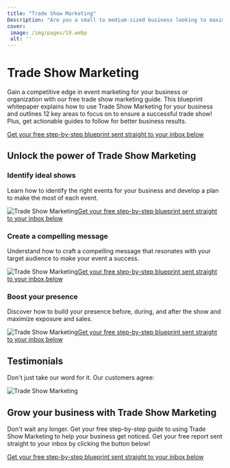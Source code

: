 ```yaml
---
title: "Trade Show Marketing"
Description: "Are you a small to medium-sized business looking to maximize your exposure and reach new customers? Trade Show Marketing can be a great way to increase your online presence and build your reputation. Discover tips and strategies to elevate your brand and tackle the challenges of Trade Show Marketing."
cover: 
 image: /img/pages/19.webp
 alt: ''
---
```


<h1> Trade Show Marketing</h1><p>Gain a competitive edge in event marketing for your business or organization with our free trade show marketing guide. This blueprint whitepaper explains how to use Trade Show Marketing for your business and outlines 12 key areas to focus on to ensure a successful trade show! Plus, get actionable guides to follow for better business results.</p><a href="/report.pdf" class="btn btn-primary">Get your free step-by-step blueprint sent straight to your inbox below</a><h2>Unlock the power of Trade Show Marketing</h2><h3>Identify ideal shows</h3><p>Learn how to identify the right events for your business and develop a plan to make the most of each event.</p><img src="identify.png" alt="Trade Show Marketing"><a href="/report.pdf" class="btn btn-primary">Get your free step-by-step blueprint sent straight to your inbox below</a><h3>Create a compelling message</h3><p>Understand how to craft a compelling message that resonates with your target audience to make your event a success.</p><img src="message.png" alt="Trade Show Marketing"><a href="/report.pdf" class="btn btn-primary">Get your free step-by-step blueprint sent straight to your inbox below</a><h3>Boost your presence</h3><p>Discover how to build your presence before, during, and after the show and maximize exposure and sales.</p><img src="presence.png" alt="Trade Show Marketing"><a href="/report.pdf" class="btn btn-primary">Get your free step-by-step blueprint sent straight to your inbox below</a><h2>Testimonials</h2><p>Don't just take our word for it. Our customers agree:</p><img src="testimonials.png" alt="Trade Show Marketing"><h2>Grow your business with Trade Show Marketing</h2><p>Don't wait any longer. Get your free step-by-step guide to using Trade Show Marketing to help your business get noticed. Get your free report sent straight to your inbox by clicking the button below!</p><a href="/report.pdf" class="btn btn-primary">Get your free step-by-step blueprint sent straight to your inbox below</a>